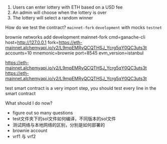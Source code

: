 1. Users can enter lottery with ETH based on a USD fee
2. An admin will choose when the lottery is over
3. The lottery will select a random winner

How do we test the contract?
`mainnet-fork`
`development` with mocks
`testnet`



brownie networks add development mainnet-fork cmd=ganache-cli host=http://127.0.0.1 fork=https://eth-mainnet.alchemyapi.io/v2/L9mpEMRyQCQTHSJ_Ycrg5qY0QC3uts3t accounts=10 mnemonic=brownie port=8545 evm_version=istanbul

https://eth-mainnet.alchemyapi.io/v2/L9mpEMRyQCQTHSJ_Ycrg5qY0QC3uts3t
https://eth-mainnet.alchemyapi.io/v2/L9mpEMRyQCQTHSJ_Ycrg5qY0QC3uts3t


test smart contract is a very import step,
you should test every line in the smart contract

What should I do now?
- figure out so many questions
- test文件夹下的sol文件如何编译，不同版本的sol文件
- 测试网络与本地网络的区别，分别是如何部署的
- brownie account
- vrf1 与 vrf2
  
